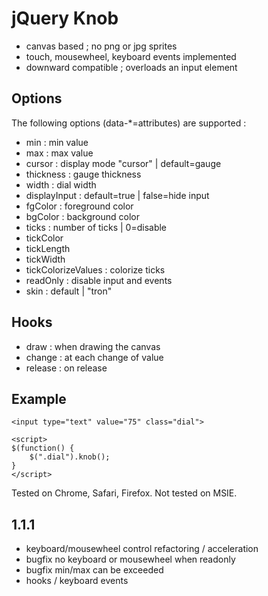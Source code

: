 jQuery Knob
=============

- canvas based ; no png or jpg sprites
- touch, mousewheel, keyboard events implemented
- downward compatible ; overloads an input element

Options
-------

The following options (data-*=attributes) are supported :

* min : min value
* max : max value
* cursor : display mode "cursor" | default=gauge
* thickness : gauge thickness
* width : dial width
* displayInput : default=true | false=hide input
* fgColor : foreground color
* bgColor : background color
* ticks : number of ticks | 0=disable
* tickColor
* tickLength
* tickWidth
* tickColorizeValues : colorize ticks
* readOnly : disable input and events
* skin : default | "tron"

Hooks
-------

* draw : when drawing the canvas
* change : at each change of value
* release : on release

Example
-------

    <input type="text" value="75" class="dial">

    <script>
    $(function() {
        $(".dial").knob();
    }
    </script>


Tested on Chrome, Safari, Firefox.
Not tested on MSIE.


1.1.1
-------
- keyboard/mousewheel control refactoring / acceleration
- bugfix no keyboard or mousewheel when readonly
- bugfix min/max can be exceeded
- hooks / keyboard events

